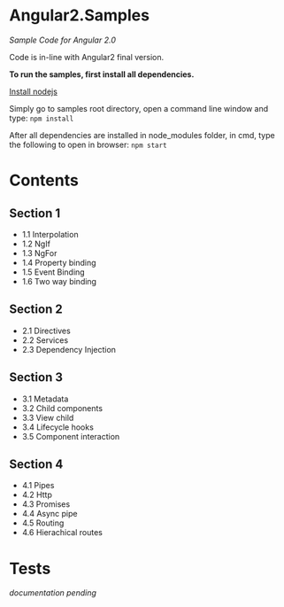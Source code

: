 # Angular2.Samples
*Sample Code for Angular 2.0*

Code is in-line with Angular2 final version.

**To run the samples, first install all dependencies.**

[Install nodejs](https://nodejs.org/en/download/)

Simply go to samples root directory, open a command line window and type:
`npm install`

After all dependencies are installed in node_modules folder, in cmd, type the following to open in browser:
`npm start`

# Contents

## Section 1
* 1.1 Interpolation
* 1.2 NgIf
* 1.3 NgFor
* 1.4 Property binding
* 1.5 Event Binding
* 1.6 Two way binding

## Section 2
* 2.1 Directives
* 2.2 Services
* 2.3 Dependency Injection

## Section 3
* 3.1 Metadata
* 3.2 Child components
* 3.3 View child
* 3.4 Lifecycle hooks
* 3.5 Component interaction

## Section 4
* 4.1 Pipes
* 4.2 Http
* 4.3 Promises
* 4.4 Async pipe
* 4.5 Routing
* 4.6 Hierachical routes

# Tests
*documentation pending*